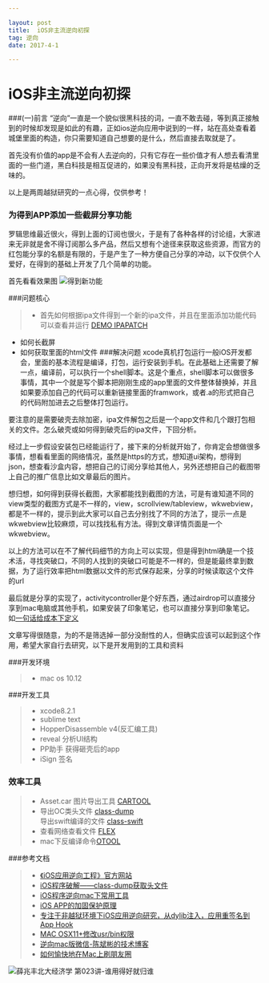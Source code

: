 ```yaml
---

layout: post
title:  iOS非主流逆向初探
tag: 逆向
date: 2017-4-1

---
```


# iOS非主流逆向初探 
  
###(一)前言
“逆向”一直是一个貌似很黑科技的词，一直不敢去碰，等到真正接触到的时候却发现是如此的有趣，正如ios逆向应用中说到的一样，站在高处查看着城堡里面的构造，你只需要知道自己想要的是什么，然后直接去取就是了。

首先没有价值的app是不会有人去逆向的，只有它存在一些价值才有人想去看清里面的一些门道，黑白科技是相互促进的，如果没有黑科技，正向开发将是枯燥的乏味的。

以上是两周越狱研究的一点心得，仅供参考！

### 为得到APP添加一些截屏分享功能
罗辑思维最近很火，得到上面的订阅也很火，于是有了各种各样的讨论组，大家进来无非就是舍不得订阅那么多产品，然后又想有个途径来获取这些资源，而官方的红包能分享的名额是有限的，于是产生了一种方便自己分享的冲动，以下仅供个人爱好，在得到的基础上开发了几个简单的功能。

首先看看效果图
![得到新功能](http://ol338uveo.bkt.clouddn.com/popaimg/newdedao.png)

###问题核心   
>* 首先如何根据ipa文件得到一个新的ipa文件，并且在里面添加功能代码
可以查看并运行 [DEMO IPAPATCH](https://github.com/Naituw/IPAPatch) 
* 如何长截屏
* 如何获取里面的html文件
###解决问题
xcode真机打包运行一般iOS开发都会，里面的基本流程是编译，打包，运行安装到手机。在此基础上还需要了解一点，编译前，可以执行一个shell脚本。这是个重点，shell脚本可以做很多事情，其中一个就是写个脚本把刚刚生成的app里面的文件整体替换掉，并且如果要添加自己的代码可以重新链接里面的framwork，或者.a的形式把自己的代码附加进去之后整体打包运行。

要注意的是需要破壳去除加密，ipa文件解包之后是一个app文件和几个跟打包相关的文件。怎么破壳或如何得到破壳后的ipa文件，下回分析。

经过上一步假设安装包已经能运行了，接下来的分析就开始了，你肯定会想做很多事情，想看看里面的网络情况，虽然是https的方式，想知道ui架构，想得到json，想查看沙盒内容，想把自己的订阅分享给其他人，另外还想把自己的截图带上自己的推广信息比如文章最后的图片。

想归想，如何得到获得长截图，大家都能找到截图的方法，可是有谁知道不同的view类型的截图方式是不一样的，view，scrollview/tableview，wkwebview，都是不一样的，提示到此大家可以自己去分别找了不同的方法了，提示一点是wkwebview比较麻烦，可以找找私有方法。得到文章详情页面是一个wkwebview。
 
以上的方法可以在不了解代码细节的方向上可以实现，但是得到html确是一个技术活，寻找突破口，不同的人找到的突破口可能是不一样的，但是能最终拿到数据，为了运行效率把html数据以文件的形式保存起来，分享的时候读取这个文件的url

最后就是分享的实现了，activitycontroller是个好东西，通过airdrop可以直接分享到mac电脑或其他手机，如果安装了印象笔记，也可以直接分享到印象笔记。如[一句话给成本下定义](https://app.yinxiang.com/shard/s17/nl/4083363/b49dd18f-98f0-4641-9d97-68407ff87819?title=%E7%AC%AC013%E8%AE%B2%E4%B8%A8%E4%B8%80%E5%8F%A5%E8%AF%9D%E7%BB%99%E6%88%90%E6%9C%AC%E4%B8%8B%E5%AE%9A%E4%B9%89)

文章写得很随意，为的不是筛选掉一部分没耐性的人，但确实应该可以起到这个作用，希望大家自行去研究，以下是开发用到的工具和资料


###开发环境
>* mac os 10.12

###开发工具
>* xcode8.2.1 
>* sublime text 
>* HopperDisassemble v4(反汇编工具)
>* reveal 分析UI结构 
>* PP助手 获得砸壳后的app
>* iSign 签名
>

### 效率工具
>* Asset.car 图片导出工具 [CARTOOL](https://github.com/Natoto/cartool)
>* 导出OC类头文件 [class-dump](http://stevenygard.com/projects/class-dump/)  
>导出swift编译的文件 [class-swift](https://github.com/neonichu/swift-dump)
>* 查看网络查看文件 [FLEX](https://github.com/Flipboard/FLEX) 
>* mac下反编译命令[OTOOL](http://blog.csdn.net/x32sky/article/details/45099979) 


###参考文档
>* [《iOS应用逆向工程》官方网站](http://iosre.com/)
>* [iOS程序破解——class-dump获取头文件](http://www.cnblogs.com/mddblog/p/4942894.html)
>* [iOS程序逆向mac下常用工具](https://app.yinxiang.com/shard/s17/nl/4083363/04f4f508-a462-4d1f-a631-3c02a2f3a857/)
> * [iOS APP的加固保护原理](http://mp.weixin.qq.com/s/gthDSLw45GW3oVlsAOm-dQ)
> * [专注于非越狱环境下iOS应用逆向研究，从dylib注入，应用重签名到App Hook](https://github.com/Natoto/iOSAppHook)
> * [MAC OSX11+修改usr/bin权限](http://www.howtogeek.com/230424/how-to-disable-system-integrity-protection-on-a-mac-and-why-you-shouldnt/)
> * [逆向mac版微信-陈斌彬的技术博客](https://cnbin.github.io/)
> * [如何愉快地在Mac上刷朋友圈](http://alayshchen.github.io/2017/03/07/%E5%A6%82%E4%BD%95%E6%84%89%E5%BF%AB%E5%9C%B0%E5%9C%A8Mac%E4%B8%8A%E5%88%B7%E6%9C%8B%E5%8F%8B%E5%9C%88/)
> 
> 
> 

![薛兆丰北大经济学 第023讲-谁用得好就归谁](https://file.xiaomiquan.com/201703/0a5caa4b6eaf9ec4c17f5ae8efe20efc3cc965046437f6139710fd325c74a2af_big.jpg)
